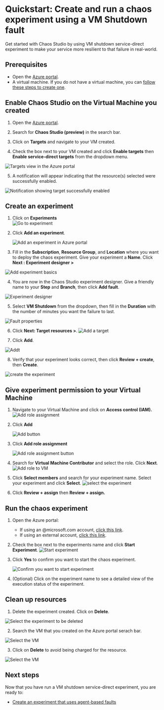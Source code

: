 # Quickstart: Create and run a chaos experiment using a VM Shutdown fault 
Get started with Chaos Studio by using VM shutdown service-direct experiment to make your service more resilient to that failure in real-world. 

## Prerequisites
- Open the [Azure portal](https://portal.azure.com).
- A virtual machine. If you do not have a virtual machine, you can [follow these steps to create one](../virtual-machines/linux/quick-create-portal.md).

## Enable Chaos Studio on the Virtual Machine you created
1. Open the [Azure portal](https://portal.azure.com).
2. Search for **Chaos Studio (preview)** in the search bar.
3. Click on **Targets** and navigate to your VM created.

4. Check the box next to your VM created and click **Enable targets** then **Enable service-direct targets** from the dropdown menu.

![Targets view in the Azure portal](images/quickstart-virtual-machine-enabled.PNG)

5. A notification will appear indicating that the resource(s) selected were successfully enabled.

![Notification showing target successfully enabled](images/tutorial-service-direct-targets-enable-confirm.png)

## Create an experiment

1. Click on **Experiments**                
 ![Go to experiment](images/quickstart-left-experiment.PNG)

2. Click **Add an experiment**.

    ![Add an experiment in Azure portal](images/add-an-experiment.png)

3. Fill in the **Subscription**, **Resource Group**, and **Location** where you want to deploy the chaos experiment. Give your experiment a **Name**. Click **Next : Experiment designer >**

![Add experiment basics](images/quickstart-service-direct-add-basics.PNG)

4. You are now in the Chaos Studio experiment designer. Give a friendly name to your **Step** and **Branch**, then click **Add fault**.

![Experiment designer](images/quickstart-service-direct-add-designer.PNG)

5. Select **VM Shutdown** from the dropdown, then fill in the **Duration** with the number of minutes you want the failure to last. 

![Fault properties](images/quickstart-service-direct-add-fault.PNG)

6. Click **Next: Target resources >**.
![Add a target](images/quickstart-service-direct-add-targets.PNG)

7. Click **Add**.

![Addt](images/quickstart-add-target.PNG)

8. Verify that your experiment looks correct, then click **Review + create**, then **Create**.

![create the experiment](images/quickstart-review-and-create.PNG)

## Give experiment permission to your Virtual Machine
1. Navigate to your Virtual Machine and click on **Access control (IAM).**
 ![Add role assignment](images/quickstart-acess-control.PNG)
2. Click **Add**

    ![Add button](images/add.png)

3. Click **Add role assignment**

    ![Add role assignment button](images/add-role-assignment.png)

4. Search for **Virtual Machine Contributor** and select the role. Click **Next**.
 ![Add role to VM ](images/quickstart-virtual-machine-contributor.PNG)
5. Click **Select members** and search for your experiment name. Select your experiment and click **Select**. 
 ![select the experiment](images/quickstart-select-experiment-role-assignment.PNG)
6. Click **Review + assign** then **Review + assign.**



## Run the chaos experiment

1. Open the Azure portal:
    * If using an @microsoft.com account, [click this link](https://ms.portal.azure.com/?microsoft_azure_chaos_assettypeoptions={%22chaosStudio%22:{%22options%22:%22%22},%22chaosExperiment%22:{%22options%22:%22%22}}&microsoft_azure_chaos=true).
    * If using an external account, [click this link](https://portal.azure.com/?feature.customPortal=false&microsoft_azure_chaos_assettypeoptions={%22chaosStudio%22:{%22options%22:%22%22},%22chaosExperiment%22:{%22options%22:%22%22}}).
2. Check the box next to the experiments name and click **Start Experiment**.
    ![Start experiment](images/quickstart-experiment-start.PNG)

3. Click **Yes** to confirm you want to start the chaos experiment.

    ![Confirm you want to start experiment](images/start-experiment-confirmation.png)
4. (Optional) Click on the experiment name to see a detailed view of the execution status of the experiment.


## Clean up resources
1. Delete the experiment created. Click on **Delete**.

![Select the experiment to be deleted](images/quickstart-delete-experiment.PNG)

2. Search the VM that you created on the Azure portal serach bar.

![Select the VM](images/quickstart-cleanup.PNG)

3. Click on **Delete** to avoid being charged for the resource.

![Select the VM](images/quickstart-cleanup-virtual-machine.PNG)





## Next steps
Now that you have run a VM shutdown service-direct experiment, you are ready to:
- [Create an experiment that uses agent-based faults](chaos-studio-tutorial-agent-based.md)

